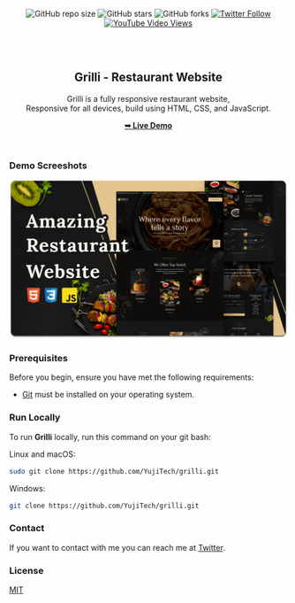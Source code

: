 <div align="center">
  
  ![GitHub repo size](https://img.shields.io/github/repo-size/YujiTech/grilli)
  ![GitHub stars](https://img.shields.io/github/stars/YujiTech/grilli?style=social)
  ![GitHub forks](https://img.shields.io/github/forks/Yujitech/grilli?style=social)
[![Twitter Follow](https://img.shields.io/twitter/follow/YujiTech_?style=social)](https://twitter.com/intent/follow?screen_name=YujiTech_)
  [![YouTube Video Views](https://img.shields.io/youtube/views/CjVGp5kGHxA?style=social)](https://youtu.be/CjVGp5kGHxA)

  <br />
  <br />

  <h2 align="center">Grilli - Restaurant Website</h2>

  Grilli is a fully responsive restaurant website, <br />Responsive for all devices, build using HTML, CSS, and JavaScript.

  <a href="https://codewithsadee.github.io/grilli/"><strong>➥ Live Demo</strong></a>

</div>

<br />

### Demo Screeshots

![Grilli Desktop Demo](./readme-images/desktop.png "Desktop Demo")

### Prerequisites

Before you begin, ensure you have met the following requirements:

* [Git](https://git-scm.com/downloads "Download Git") must be installed on your operating system.

### Run Locally

To run **Grilli** locally, run this command on your git bash:

Linux and macOS:

```bash
sudo git clone https://github.com/YujiTech/grilli.git
```

Windows:

```bash
git clone https://github.com/YujiTech/grilli.git
```

### Contact

If you want to contact with me you can reach me at [Twitter](https://www.twitter.com/YujiTech).

### License

[MIT](https://choosealicense.com/licenses/mit/)
